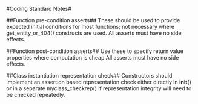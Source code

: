#Coding Standard Notes#

##Function pre-condition asserts##
These should be used to provide expected initial conditions for most functions;
not necessary where get_entity_or_404() constructs are used.
All asserts must have no side effects.

##Function post-condition asserts##
Use these to specify return value properties where computation is cheap
All asserts must have no side effects.

##Class instantiation representation check##
Constructors should implement an assertion based representation check either 
directly in __init__() or in a separate myclass_checkrep() if representation
integrity will need to be checked repeatedly.